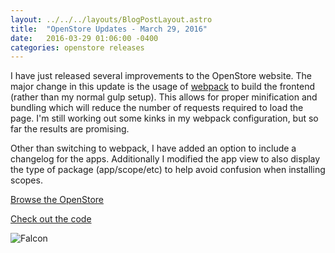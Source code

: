```yaml
---
layout: ../../../layouts/BlogPostLayout.astro
title:  "OpenStore Updates - March 29, 2016"
date:   2016-03-29 01:06:00 -0400
categories: openstore releases
---
```


I have just released several improvements to the
OpenStore website. The major change in this update
is the usage of [webpack](https://webpack.github.io)
to build the frontend (rather than my normal gulp
setup). This allows for proper minification and
bundling which will reduce the number of requests
required to load the page. I'm still working out
some kinks in my webpack configuration, but so far
the results are promising.

Other than switching to webpack, I have added an
option to include a changelog for the apps.
Additionally I modified the app view to also
display the type of package (app/scope/etc) to
help avoid confusion when installing scopes.

[Browse the OpenStore](https://open-store.io/)

[Check out the code](https://code.launchpad.net/~openstore-team/openstore-web/openstore-web)

![Falcon](/images/blog/openstore/screenshot1.png)
